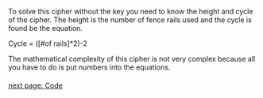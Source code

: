 To solve this cipher without the key you need to know the height and cycle of the cipher.  The height is the number of fence rails used and the cycle is found be the equation.  

Cycle = ([#of rails]*2)-2

The mathematical complexity of this cipher is not very complex because all you have to do is put numbers into the equations.
####
[next page: Code](https://github.com/EPHS-CyberSecurity-2020-Hour3/CipherProject/edit/Rail_Fence/Rail_Code.md)
